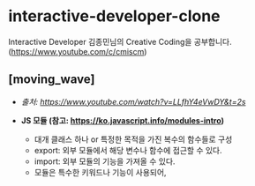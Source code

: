 # interactive-developer-clone
Interactive Developer 김종민님의 Creative Coding을 공부합니다. (https://www.youtube.com/c/cmiscm)

## [moving_wave] 
- *출처: https://www.youtube.com/watch?v=LLfhY4eVwDY&t=2s*

- __JS 모듈 (참고: https://ko.javascript.info/modules-intro)__
  - 대개 클래스 하나 or 특정한 목적을 가진 복수의 함수들로 구성
  - export: 외부 모듈에서 해당 변수나 함수에 접근할 수 있다. 
  - import: 외부 모듈의 기능을 가져올 수 있다. 
  - 모듈은 특수한 키워드나 기능이 사용되어, <script type="module"> 속성 설정 필수

- __requestAnimationFrame() (참고: https://developer.mozilla.org/ko/docs/Web/API/Window/requestAnimationFrame)__
  - 브라우저에게 수행하기를 원하는 애니메이션을 알리고, 다음 리페인트가 진행되기 전에 해당 애니메이션을 업데이트하는 함수를 호출
  - 리페인트 이전에 실행할 콜백을 인자로 받는다. 
  
- __bind() (참고: https://kamang-it.tistory.com/entry/JavaScript07this-this%EB%B0%94%EC%9D%B8%EB%93%9C%ED%8E%B8bindcallapply)__
  - 함수와 객체를 서로 묶는 역할을 한다. 
  - this는 내가 정한 object로 고정!

## [ball_collision]
- *출처: https://www.youtube.com/watch?v=sLCiI6d5vTM*

- __핵심 Idea__
  - Ball 객체 생성시 인스턴스 변수로 Ball의 x, y 좌표와 vx, vy 방향 벡터를 설정해준다. 
  - 만약 Ball 객체가 window 창에 맞닿으면, 충돌한 방향 벡터에 -1을 곱해줘 튕겨져 나오는 것을 구현한다. 
  - 같은 원리로 Block 객체에 맞닿으면, 충돌한 방향 벡터에 -1을 곱해줘 튕겨져 나오는 것을 구현한다. 
    - Block의 어느 부분에 맞았는지를 계산하는 게, Window 보다는 조금 복잡한 수식이 요구된다. 
    - 해당 프로젝트에서는 현재 Ball 객체의 위치와 Block의 4개의 변 간의 거리 중 최소값을 구한다. 
    - 해당 최솟값이 x에 가깝다면 x의 벡터에 -1을, y에 가깞다면 y의 벡터에 -1을 곱한다. 

## [rotating_polygon]
- *출처: https://www.youtube.com/watch?v=urDcoyIc6VQ*

- __Pointer EventListener__
  - onpointerdown
    - 포인터가 활성화 되면 발생
    - 마우스의 경우 버튼을 하나도 안 누른 상태에서 최소 하나라도 누른 상태로 변경 시 발생됨
  - onpointermove
    - 포인터가 좌표를 바꾸거나, 터치 액션을 감지할 때 발생
  - onpointerup 
    - 포인터가 더 이상 유효하지 않을 때 발생

- __translate() (참고: https://developer.mozilla.org/en-US/docs/Web/API/CanvasRenderingContext2D/translate)__
  - 해당 그림을 그리기 전에, 그림 그릴 위치의 기준을 X좌표는 x 만큼 Y좌표는 y만큼 이동

- __context의 save(), restore() (참고: https://blog.naver.com/PostView.nhn?blogId=ads226&logNo=220587596901)__
  - context 영역에 설정된 기존의 스타일을 저장하고 다시 불러오는 함수들
  - 스타일 저장 방법은 stack의 동작과 유사하게 동작
    - save()는 스타일을 stack에 push
    - restore()는 스타일을 stack에서 pop

